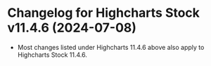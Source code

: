 # Changelog for Highcharts Stock v11.4.6 (2024-07-08)

- Most changes listed under Highcharts 11.4.6 above also apply to Highcharts Stock 11.4.6.
